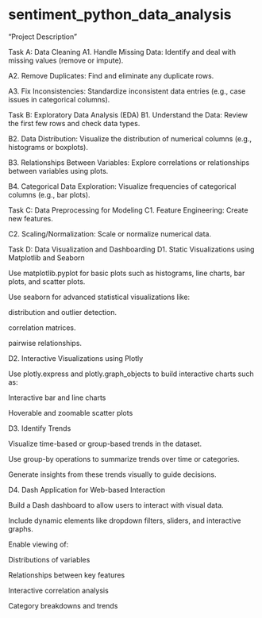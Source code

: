 # sentiment_python_data_analysis
“Project Description”

Task A: Data Cleaning
A1. Handle Missing Data: Identify and deal with missing values (remove or impute).


A2. Remove Duplicates: Find and eliminate any duplicate rows.


A3. Fix Inconsistencies: Standardize inconsistent data entries (e.g., case issues in categorical columns).


Task B: Exploratory Data Analysis (EDA)
B1. Understand the Data: Review the first few rows and check data types.


B2. Data Distribution: Visualize the distribution of numerical columns (e.g., histograms or boxplots).


B3. Relationships Between Variables: Explore correlations or relationships between variables using plots.


B4. Categorical Data Exploration: Visualize frequencies of categorical columns (e.g., bar plots).


Task C: Data Preprocessing for Modeling
C1. Feature Engineering: Create new features.


C2. Scaling/Normalization: Scale or normalize numerical data.

Task D: Data Visualization and Dashboarding
D1. Static Visualizations using Matplotlib and Seaborn


Use matplotlib.pyplot for basic plots such as histograms, line charts, bar plots, and scatter plots.


Use seaborn for advanced statistical visualizations like:


distribution and outlier detection.


correlation matrices.


pairwise relationships.


D2. Interactive Visualizations using Plotly


Use plotly.express and plotly.graph_objects to build interactive charts such as:


Interactive bar and line charts


Hoverable and zoomable scatter plots


D3. Identify Trends


Visualize time-based or group-based trends in the dataset.


Use group-by operations to summarize trends over time or categories.


Generate insights from these trends visually to guide decisions.


D4. Dash Application for Web-based Interaction


Build a Dash dashboard to allow users to interact with visual data.


Include dynamic elements like dropdown filters, sliders, and interactive graphs.


Enable viewing of:


Distributions of variables


Relationships between key features


Interactive correlation analysis


Category breakdowns and trends
